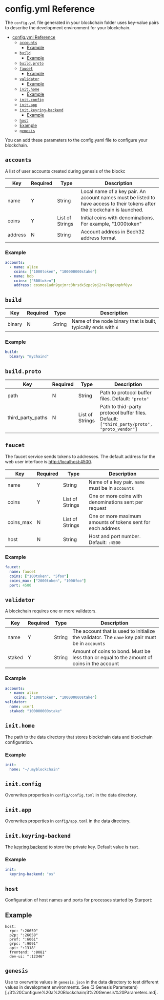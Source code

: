 # config.yml Reference

The `config.yml` file generated in your blockchain folder uses key-value pairs to describe the development environment for your blockchain.

<!-- TOC depthFrom:2 depthTo:2 withLinks:1 updateOnSave:1 orderedList:0 -->

- [config.yml Reference](#configyml-reference)
  - [`accounts`](#accounts)
    - [Example](#example)
  - [`build`](#build)
    - [Example](#example-1)
  - [`build.proto`](#buildproto)
  - [`faucet`](#faucet)
    - [Example](#example-2)
  - [`validator`](#validator)
    - [Example](#example-3)
  - [`init.home`](#inithome)
    - [Example](#example-4)
  - [`init.config`](#initconfig)
  - [`init.app`](#initapp)
  - [`init.keyring-backend`](#initkeyring-backend)
    - [Example](#example-5)
  - [`host`](#host)
  - [Example](#example-6)
  - [`genesis`](#genesis)

<!-- /TOC -->

 You can add these parameters to the config.yaml file to configure your blockchain.

## `accounts`

A list of user accounts created during genesis of the blockc

| Key     | Required | Type            | Description                                                                                                                |
| ------- | -------- | --------------- | -------------------------------------------------------------------------------------------------------------------------- |
| name    | Y        | String          | Local name of a key pair. An account names must be listed to have access to their tokens after the blockchain is launched. |
| coins   | Y        | List of Strings | Initial coins with denominations. For example, "1000token"                                                                 |
| address | N        | String          | Account address in Bech32 address format                                                                                   |

### Example

```yaml
accounts:
  - name: alice
    coins: ["1000token", "100000000stake"]
  - name: bob
    coins: ["500token"]
    address: cosmos1adn9gxjmrc3hrsdx5zpc9sj2ra7kgqkmphf8yw
```

## `build`

| Key    | Required | Type   | Description                                                                     |
| ------ | -------- | ------ | ------------------------------------------------------------------------------- |
| binary | N        | String | Name of the node binary that is built, typically ends with `d` |

### Example

```yaml
build:
  binary: "mychaind"
```

## `build.proto`

| Key               | Required | Type            | Description                                                                                |
| ----------------- | -------- | --------------- | ------------------------------------------------------------------------------------------ |
| path              | N        | String          | Path to protocol buffer files. Default: `"proto"`                                          |
| third_party_paths | N        | List of Strings | Path to thid-party protocol buffer files. Default: `["third_party/proto", "proto_vendor"]` |

## `faucet`

The faucet service sends tokens to addresses. The default address for the web user interface is <http://localhost:4500>.

| Key       | Required | Type            | Description                                                 |
| --------- | -------- | --------------- | ----------------------------------------------------------- |
| name      | Y        | String          | Name of a key pair. `name` must be in `accounts`            |
| coins     | Y        | List of Strings | One or more coins with denominations sent per request       |
| coins_max | N        | List of Strings | One or more maximum amounts of tokens sent for each address |
| host      | N        | String          | Host and port number. Default: `:4500`                      |

### Example

```yaml
faucet:
  name: faucet
  coins: ["100token", "5foo"]
  coins_max: ["2000token", "1000foo"]
  port: 4500
```

## `validator`

A blockchain requires one or more validators.

| Key    | Required | Type   | Description                                                                                     |
| ------ | -------- | ------ | ----------------------------------------------------------------------------------------------- |
| name   | Y        | String | The account that is used to initialize the validator. The `name` key pair must be in `accounts` |
| staked | Y        | String | Amount of coins to bond. Must be less than or equal to the amount of coins in the account       |

### Example

```yaml
accounts:
  - name: alice
    coins: ["1000token", "100000000stake"]
validator:
  name: user1
  staked: "100000000stake"
```

## `init.home`

The path to the data directory that stores blockchain data and blockchain configuration.

### Example

```yaml
init:
  home: "~/.myblockchain"
```

## `init.config`

Overwrites properties in `config/config.toml` in the data directory.

## `init.app`

Overwrites properties in `config/app.toml` in the data directory.

## `init.keyring-backend`

The [keyring backend](https://docs.cosmos.network/master/run-node/keyring.html) to store the private key. Default value is `test`.

### Example

```yaml
init:
  keyring-backend: "os"
```

## `host`

Configuration of host names and ports for processes started by Starport:

## Example

```
host:
  rpc: ":26659"
  p2p: ":26658"
  prof: ":6061"
  grpc: ":9091"
  api: ":1318"
  frontend: ":8081"
  dev-ui: ":12346"
```

## `genesis`

Use to overwrite values in `genesis.json` in the data directory to test different values in development environments. See (3 Genesis Parameters)[./3%20Configure%20a%20Blockchain/3%20Genesis%20Parameters.md].
